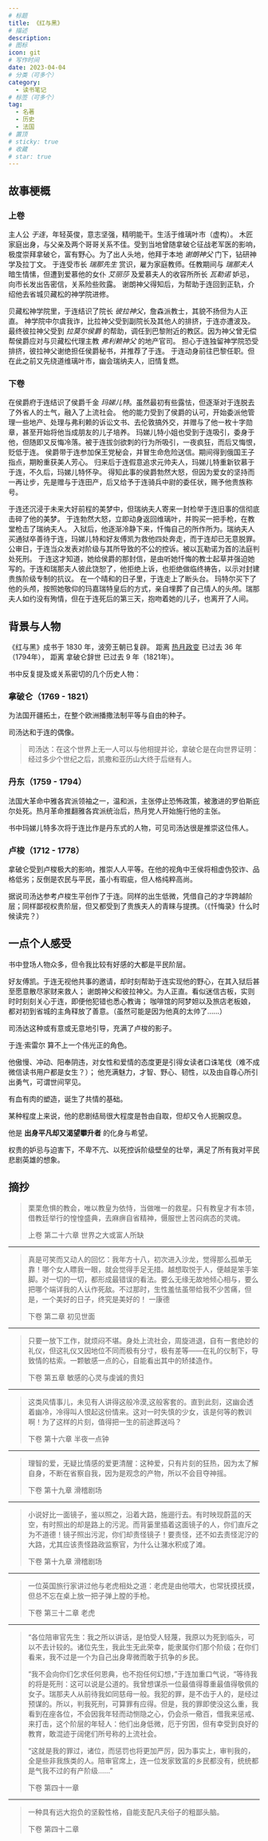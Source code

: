 ```yaml
---
# 标题
title: 《红与黑》
# 描述
description: 
# 图标
icon: git
# 写作时间
date: 2023-04-04
# 分类（可多个）
category:
  - 读书笔记
# 标签（可多个）
tag:
  - 名著
  - 历史
  - 法国
# 置顶
# sticky: true
# 收藏
# star: true
---
```


## 故事梗概

### 上卷

主人公 *于连*，年轻英俊，意志坚强，精明能干。生活于维璃叶市（虚构）。
木匠家庭出身，与父亲及两个哥哥关系不佳。受到当地曾随拿破仑征战老军医的影响，极度崇拜拿破仑，富有野心。为了出人头地，他拜于本地 *谢朗神父* 门下，钻研神学及拉丁文。
于连受市长 *瑞那先生* 赏识，雇为家庭教师。任教期间与 *瑞那夫人* 暗生情愫，但遭到爱慕他的女仆 *艾丽莎* 及爱慕夫人的收容所所长 *瓦勒诺* 妒忌，向市长发出告密信，关系险些败露。
谢朗神父得知后，为帮助于连回到正轨，介绍他去省城贝藏松的神学院进修。

贝藏松神学院里，于连结识了院长 *彼拉神父*，詹森派教士，其貌不扬但为人正直。
神学院中尔虞我诈，比拉神父受到副院长及其他人的排挤，于连亦遭波及。
最终彼拉神父受到 *拉莫尔侯爵* 的帮助，调任到巴黎附近的教区。因为神父曾无偿帮侯爵应对与贝藏松代理主教 *弗利赖神父* 的地产官司。
担心于连独留神学院恐受排挤，彼拉神父谢绝担任侯爵秘书，并推荐了于连。
于连动身前往巴黎任职。但在此之前又先绕道维璃叶市，幽会瑞纳夫人，旧情复燃。

### 下卷

在侯爵府于连结识了侯爵千金 *玛娣儿特*。虽然最初有些露怯，但逐渐对于连脱去了外省人的土气，融入了上流社会。
他的能力受到了侯爵的认可，开始委派他管理一些地产、处理与弗利赖的诉讼文书、去伦敦搞外交，并赠与了他一枚十字勋章，甚至开始将他当成朋友的儿子培养。
玛娣儿特小姐也受到于连吸引，委身于他，但随即又反悔冷落。被于连拔剑欲刺的行为所吸引，一夜疯狂，而后又悔恨，贬低于连。
侯爵带于连参加保王党秘会，并冒生命危险送信。期间得到俄国王子指点，期盼重获美人芳心。
归来后于连假意追求元帅夫人，玛娣儿特重新钦慕于于连，不久后，玛娣儿特怀孕。
得知此事的侯爵勃然大怒，但因为爱女的坚持而一再让步，先是赠与于连田产，后又给予于连骑兵中尉的委任状，赐予他贵族称号。

于连还沉浸于未来大好前程的美梦中，但瑞纳夫人寄来一封检举于连旧事的信彻底击碎了他的美梦。
于连勃然大怒，立即动身返回维璃叶，并购买一把手枪，在教堂枪击了瑞纳夫人。
入狱后，他逐渐冷静下来，忏悔自己的所作所为。瑞纳夫人买通狱卒善待于连，玛娣儿特和好友傅凯为救他四处奔走，而于连却已无意脱罪。
公审日，于连当众发表对阶级与其所导致的不公的控诉。被以瓦勒诺为首的法庭判处死刑。
于连这才知道，她给侯爵的那封信，是由听她忏悔的教士起草并强迫她写的。于连和瑞那夫人彼此饶恕了，他拒绝上诉，也拒绝做临终祷告，以示对封建贵族阶级专制的抗议。
在一个晴和的日子里，于连走上了断头台。
玛特尔买下了他的头颅，按照她敬仰的玛嘉瑞特皇后的方式，亲自埋葬了自己情人的头颅。瑞那夫人如约没有殉情，但在于连死后的第三天，抱吻着她的儿子，也离开了人间。

## 背景与人物

《红与黑》成书于 1830 年，波旁王朝已复辟。
距离 [热月政变](https://baike.baidu.com/item/%E7%83%AD%E6%9C%88%E6%94%BF%E5%8F%98?fromModule=lemma_inlink) 已过去 36 年（1794年），
距离 拿破仑辞世 已过去 9 年（1821年）。

书中反复提及或关系密切的几个历史人物：

### 拿破仑（1769 - 1821）

  为法国开疆拓土，在整个欧洲播撒法制平等与自由的种子。

  司汤达和于连的偶像。

  > 司汤达：在这个世界上无一人可以与他相提并论，拿破仑是在向世界证明：经过多少个世纪之后，凯撒和亚历山大终于后继有人。

### 丹东（1759 - 1794）

  法国大革命中雅各宾派领袖之一，温和派，主张停止恐怖政策，被激进的罗伯斯庇尔处死。热月革命推翻雅各宾派统治后，热月党人开始施行他的主张。

  书中玛娣儿特多次将于连比作是丹东式的人物，可见司汤达很是推崇这位伟人。

### 卢梭（1712 - 1778）

  拿破仑受到卢梭极大的影响，推崇人人平等。在他的视角中王侯将相虚伪狡诈、品格低劣；反倒是农民与平民，虽小有瑕疵，但人格纯粹高尚。

  据说司汤达参考卢梭生平创作了于连。同样的出生低微，凭借自己的才华跨越阶层；同样鄙视权贵阶层，但又都受到了贵族夫人的青睐与提携。（《忏悔录》什么时候读完？）

## 一点个人感受

书中登场人物众多，但令我比较有好感的大都是平民阶层。

好友傅凯。于连无视他共事的邀请，却时刻帮助于连实现他的野心，在其入狱后甚至愿意散尽家财来救人；
谢朗神父和彼拉神父。为人正直。看似迷信古板，实则时时刻刻关心于连，即便他犯错也悉心教诲；
咖啡馆的阿梦妲以及旅店老板娘，都对初到省城的主角释放了善意。（虽然可能是因为他真的太帅了……）

司汤达这种或有意或无意地引导，充满了卢梭的影子。

于连·索雷尔 算不上一个伟光正的角色。

他傲慢、冲动、阳奉阴违，对女性和爱情的态度更是引得女读者口诛笔伐（难不成微信读书用户都是女生？）；
他充满魅力，才智、野心、韧性，以及由自尊心所引出勇气，可谓世间罕见。

有血有肉的塑造，诞生了共情的基础。

某种程度上来说，他的悲剧结局很大程度是咎由自取，但却又令人扼腕叹息。

他是 **出身平凡却又渴望攀升者** 的化身与希望。

权贵的妒忌与迫害下，不卑不亢、以死控诉阶级壁垒的壮举，满足了所有我对平民悲剧英雄的想象。

## 摘抄

> 栗栗危惧的教会，唯以教皇为依恃，当做唯一的救星。只有教皇才有本领，借教廷举行的惶惶盛典，去麻痹自省精神，慑服世上苦闷病态的灵魂。
>
> 上卷 第二十六章 世界之大或富人所缺

---

> 真是可笑而又动人的回忆：我年方十八，初次进入沙龙，觉得那么孤单无靠！哪个女人瞟我一眼，就会觉得手足无措。越想取悦于人，便越是笨手笨脚。对一切的一切，都形成最错误的看法。要么无缘无故地倾心相与，要么把哪个端详我的人认作死敌。不过那时，生性羞怯虽带给我不少苦痛，但是，一个美好的日子，终究是美好的！
一康德
>
> 下卷 第二章 初见世面

---

> 只要一放下工作，就烦闷不堪。身处上流社会，周旋进退，自有一套绝妙的礼仪，但这礼仪又因地位不同而极有分寸，极有差等——在礼的仪制下，导致情的枯索。一颗敏感一点的心，自能看出其中的矫揉造作。
>
> 下卷 第五章 敏感的心灵与虔诚的贵妇

---

> 这类风情事儿，未见有人讲得这般冷漠,这般客套的。直到此刻，这幽会透着幽冷，冷得叫人恨起这份情来。这对一时失慎的少女，该是何等的教训啊！为了这样的片刻，值得把一生的前途葬送吗？
>
> 下卷 第十六章 半夜一点钟

---

> 理智的爱，无疑比情感的爱更清醒：这种爱，只有片刻的狂热，因为太了解自身，不断在省察自我，因为是观念的产物，所以不会目夺神摇。
>
> 下卷 第十九章 滑稽剧场

---

> 小说好比一面镜子，鉴以照之，沿着大路，施逦行去。有时映现蔚蓝的天空，有时照出的却是路上的污泥。而背篓里插着这面镜子的人，你们直斥之为不道德！镜子照出污泥，你们却责怪镜子！要责怪，还不如去责怪泥泞的大路，尤其应该责怪路政监察官，为什么让潴水积成了滩。
>
> 下卷 第十九章 滑稽剧场

---

> 一位英国旅行家讲过他与老虎相处之道：老虎是由他喂大，也常抚摸抚摸，但总不忘在桌上放一把子弹上膛的手枪。
>
> 下卷 第三十二章 老虎

---

> “各位陪审官先生：我之所以讲话，是怕受人轻蔑，我原以为死到临头，可以不去计较的。诸位先生，我此生无此荣幸，能隶属你们那个阶级；在你们看来，我不过是一个为自己出身卑微而敢于抗争的乡民。
>
> “我不会向你们乞求任何恩典，也不抱任何幻想，”于连加重口气说，“等待我的将是死刑：这可以说是公道的。我曾想谋杀一位最值得尊重最值得敬佩的女子。瑞那夫人从前待我如同慈母一般。我犯的罪，是不齿于人的，是经过预谋的。所以，判我死刑，可算罪有应得。但是，我的罪即使没这么重，我看到在座各位，不会因我年轻而动恻隐之心，仍会杀一儆百，借我来惩戒、来打击，这个阶层的年轻人：他们出身低微，厄于穷困，但有幸受到良好的教育，敢混迹于阔佬们所号称的上流社会。
>
> “这就是我的罪过，诸位，而惩罚也将更加严厉，因为事实上，审判我的，全是些非我族类的人。陪审官席上，连一位发家致富的乡民都没有，统统都是气我不过的有产阶级……”
>
> 下卷 第四十一章

---

> 一种具有远大抱负的坚毅性格，自能支配凡夫俗子的粗鄙头脑。
>
> 下卷 第四十二章
